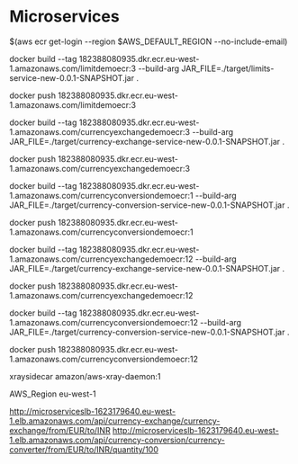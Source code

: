 # Microservices

$(aws ecr get-login --region $AWS_DEFAULT_REGION --no-include-email)

docker build --tag 182388080935.dkr.ecr.eu-west-1.amazonaws.com/limitdemoecr:3 --build-arg JAR_FILE=./target/limits-service-new-0.0.1-SNAPSHOT.jar .

docker push 182388080935.dkr.ecr.eu-west-1.amazonaws.com/limitdemoecr:3




docker build --tag 182388080935.dkr.ecr.eu-west-1.amazonaws.com/currencyexchangedemoecr:3 --build-arg JAR_FILE=./target/currency-exchange-service-new-0.0.1-SNAPSHOT.jar .

docker push 182388080935.dkr.ecr.eu-west-1.amazonaws.com/currencyexchangedemoecr:3


docker build --tag 182388080935.dkr.ecr.eu-west-1.amazonaws.com/currencyconversiondemoecr:1 --build-arg JAR_FILE=./target/currency-conversion-service-new-0.0.1-SNAPSHOT.jar .

docker push 182388080935.dkr.ecr.eu-west-1.amazonaws.com/currencyconversiondemoecr:1



docker build --tag 182388080935.dkr.ecr.eu-west-1.amazonaws.com/currencyexchangedemoecr:12 --build-arg JAR_FILE=./target/currency-exchange-service-new-0.0.1-SNAPSHOT.jar .

docker push 182388080935.dkr.ecr.eu-west-1.amazonaws.com/currencyexchangedemoecr:12

docker build --tag 182388080935.dkr.ecr.eu-west-1.amazonaws.com/currencyconversiondemoecr:12 --build-arg JAR_FILE=./target/currency-conversion-service-new-0.0.1-SNAPSHOT.jar .

docker push 182388080935.dkr.ecr.eu-west-1.amazonaws.com/currencyconversiondemoecr:12


xraysidecar
amazon/aws-xray-daemon:1

AWS_Region
eu-west-1




http://microserviceslb-1623179640.eu-west-1.elb.amazonaws.com/api/currency-exchange/currency-exchange/from/EUR/to/INR
http://microserviceslb-1623179640.eu-west-1.elb.amazonaws.com/api/currency-conversion/currency-converter/from/EUR/to/INR/quantity/100
